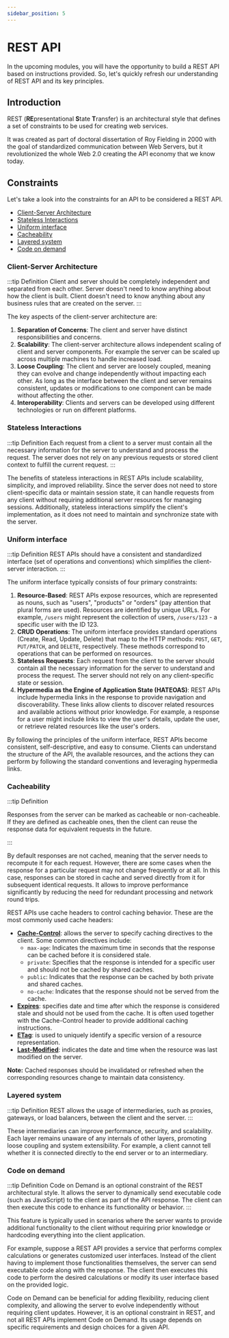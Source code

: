 ```yaml
---
sidebar_position: 5
---
```


# REST API

In the upcoming modules, you will have the opportunity to build a REST API based on instructions provided. So, let's quickly refresh our understanding of REST API and its key principles.

## Introduction

REST (**RE**presentational **S**tate **T**ransfer) is an architectural style that defines a set of constraints
to be used for creating web services.

It was created as part of doctoral dissertation of Roy Fielding in 2000 with the goal of standardized communication between
Web Servers, but it revolutionized the whole Web 2.0 creating the API economy that we know today.
## Constraints

Let's take a look into the constraints for an API to be considered a REST API.

- [Client-Server Architecture](#client-server-architecture)
- [Stateless Interactions](#stateless-interactions)
- [Uniform interface](#uniform-interface)
- [Cacheability](#cacheability)
- [Layered system](#layered-system)
- [Code on demand](#code-on-demand)

### Client-Server Architecture

:::tip Definition
Client and server should be completely independent and separated from each other. Server doesn't need to know anything about how the client is built. Client doesn't need to know anything about any business rules that are created on the server.
:::

The key aspects of the client-server architecture are:
1. **Separation of Concerns**: The client and server have distinct responsibilities and concerns.
2. **Scalability**: The client-server architecture allows independent scaling of client and server components. For example the server can be scaled up across multiple machines to handle increased load.
3. **Loose Coupling**: The client and server are loosely coupled, meaning they can evolve and change independently without impacting each other. As long as the interface between the client and server remains consistent, updates or modifications to one component can be made without affecting the other.
4. **Interoperability**: Clients and servers can be developed using different technologies or run on different platforms.

### Stateless Interactions 

:::tip Definition
Each request from a client to a server must contain all the necessary information for the server to understand and process the request. The server does not rely on any previous requests or stored client context to fulfill the current request.
:::

The benefits of stateless interactions in REST APIs include scalability, simplicity, and improved reliability. Since the server does not need to store client-specific data or maintain session state, it can handle requests from any client without requiring additional server resources for managing sessions. Additionally, stateless interactions simplify the client's implementation, as it does not need to maintain and synchronize state with the server.

### Uniform interface

:::tip Definition
REST APIs should have a consistent and standardized interface (set of operations and conventions) which simplifies the client-server interaction.
:::

The uniform interface typically consists of four primary constraints:
1. **Resource-Based**: REST APIs expose resources, which are represented as nouns, such as "users", "products" or "orders" (pay attention that plural forms are used).  Resources are identified by unique URLs. For example, `/users` might represent the collection of users, `/users/123` - a specific user with the ID 123.
2. **CRUD Operations**: The uniform interface provides standard operations (Create, Read, Update, Delete) that map to the HTTP methods: `POST`, `GET`, `PUT/PATCH`, and `DELETE`, respectively. These methods correspond to operations that can be performed on resources.
3. **Stateless Requests**: Each request from the client to the server should contain all the necessary information for the server to understand and process the request. The server should not rely on any client-specific state or session. 
4. **Hypermedia as the Engine of Application State (HATEOAS)**: REST APIs include hypermedia links in the response to provide navigation and discoverability. These links allow clients to discover related resources and available actions without prior knowledge. For example, a response for a user might include links to view the user's details, update the user, or retrieve related resources like the user's orders.

By following the principles of the uniform interface, REST APIs become consistent, self-descriptive, and easy to consume. Clients can understand the structure of the API, the available resources, and the actions they can perform by following the standard conventions and leveraging hypermedia links.

### Cacheability

:::tip Definition

Responses from the server can be marked as cacheable or non-cacheable. If they are defined as cacheable ones, then the client can reuse the response data for equivalent requests in the future.

:::

By default responses are not cached, meaning that the server needs to recompute it for each request. However, there are some cases when the response for a particular request may not change frequently or at all. In this case, responses can be stored in cache and served directly from it for subsequent identical requests. It allows to improve performance significantly by reducing the need for redundant processing and network round trips.

REST APIs use cache headers to control caching behavior. These are the most commonly used cache headers:
- **[Cache-Control](https://developer.mozilla.org/en-US/docs/Web/HTTP/Headers/Cache-Control)**: allows the server to specify caching directives to the client. Some common directives include:
  - `max-age`: Indicates the maximum time in seconds that the response can be cached before it is considered stale.
  - `private`: Specifies that the response is intended for a specific user and should not be cached by shared caches.
  - `public`: Indicates that the response can be cached by both private and shared caches.
  - `no-cache`: Indicates that the response should not be served from the cache.
- **[Expires](https://developer.mozilla.org/en-US/docs/Web/HTTP/Headers/Expires)**: specifies date and time after which the response is considered stale and should not be used from the cache. It is often used together with the Cache-Control header to provide additional caching instructions.
- **[ETag](https://developer.mozilla.org/en-US/docs/Web/HTTP/Headers/ETag)**: is used to uniquely identify a specific version of a resource representation.
- **[Last-Modified](https://developer.mozilla.org/en-US/docs/Web/HTTP/Headers/Last-Modified)**: indicates the date and time when the resource was last modified on the server. 

**Note:** Cached responses should be invalidated or refreshed when the corresponding resources change to maintain data consistency.

### Layered system

:::tip Definition
REST allows the usage of intermediaries, such as proxies, gateways, or load balancers, between the client and the server.
:::

These intermediaries can improve performance, security, and scalability. Each layer remains unaware of any internals of other layers, promoting loose coupling and system extensibility. For example, a client cannot tell whether it is connected directly to the end server or to an intermediary.

### Code on demand

:::tip Definition
Code on Demand is an optional constraint of the REST architectural style. It allows the server to dynamically send executable code (such as JavaScript) to the client as part of the API response. The client can then execute this code to enhance its functionality or behavior.
:::

This feature is typically used in scenarios where the server wants to provide additional functionality to the client without requiring prior knowledge or hardcoding everything into the client application.

For example, suppose a REST API provides a service that performs complex calculations or generates customized user interfaces. Instead of the client having to implement those functionalities themselves, the server can send executable code along with the response. The client then executes this code to perform the desired calculations or modify its user interface based on the provided logic.

Code on Demand can be beneficial for adding flexibility, reducing client complexity, and allowing the server to evolve independently without requiring client updates. However, it is an optional constraint in REST, and not all REST APIs implement Code on Demand. Its usage depends on specific requirements and design choices for a given API.
